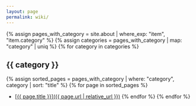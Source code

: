 ```yaml
---
layout: page
permalink: wiki/
---
```


{% assign pages_with_category = site.about | where_exp: "item", "item.category" %}
{% assign categories = pages_with_category | map: "category" | uniq %}
{% for category in categories %}
## {{ category }}
{% assign sorted_pages = pages_with_category | where: "category", category | sort: "title" %}
{% for page in sorted_pages %}
* <a href="{{ page.url | relative_url }}"> [{{ page.title }}]({{ page.url | relative_url }})</a>
{% endfor %}
{% endfor %}